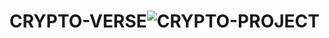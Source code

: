 # CRYPTO-VERSE![CRYPTO-PROJECT](https://user-images.githubusercontent.com/119390675/233778085-f9cc508b-50eb-497d-975c-e0767ba9404d.png)
